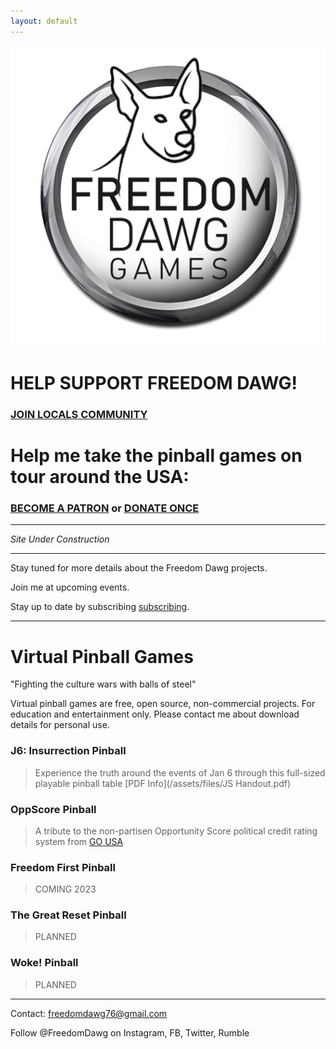 ```yaml
---
layout: default
---
```


![Freedom Dawg](/assets/images/FreedomDawg-Wheel-b.gif)

# HELP SUPPORT FREEDOM DAWG!

### [JOIN LOCALS COMMUNITY](https://freedomdawg.locals.com/)

# Help me take the pinball games on tour around the USA:

### [BECOME A PATRON](https://freedomdawg.locals.com/) or [DONATE ONCE](https://freedomdawg.locals.com/)

---

_Site Under Construction_

---

Stay tuned for more details about the Freedom Dawg projects.

Join me at upcoming events.

Stay up to date by subscribing [subscribing](https://freedomdawg.locals.com/).

---

# Virtual Pinball Games

"Fighting the culture wars with balls of steel"

Virtual pinball games are free, open source, non-commercial projects. For education and entertainment only. Please contact me about download details for personal use.

### J6: Insurrection Pinball

> Experience the truth around the events of Jan 6 through this full-sized playable pinball table [PDF Info](/assets/files/JS Handout.pdf)

### OppScore Pinball

> A tribute to the non-partisen Opportunity Score political credit rating system from [GO USA](https://go-usa.us/)

### Freedom First Pinball

> COMING 2023

### The Great Reset Pinball

> PLANNED

### Woke! Pinball

> PLANNED

---

Contact: freedomdawg76@gmail.com

Follow @FreedomDawg on Instagram, FB, Twitter, Rumble
